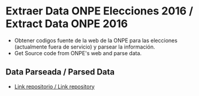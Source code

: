 # Extraer Data ONPE Elecciones 2016 / Extract Data ONPE 2016
 - Obtener codigos fuente de la web de la ONPE para las elecciones (actualmente fuera de servicio) y parsear la información.
 - Get Source code from ONPE's web and parse data.

Data Parseada / Parsed Data
---------------------------
 - [Link repositorio / Link repository](https://github.com/anpicasso/dataEleccionesPeru2016)
